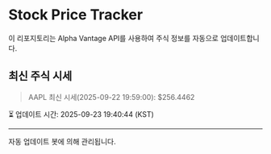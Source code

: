
# Stock Price Tracker

이 리포지토리는 Alpha Vantage API를 사용하여 주식 정보를 자동으로 업데이트합니다.

## 최신 주식 시세
> AAPL 최신 시세(2025-09-22 19:59:00): $256.4462

⏳ 업데이트 시간: 2025-09-23 19:40:44 (KST)

---
자동 업데이트 봇에 의해 관리됩니다.
